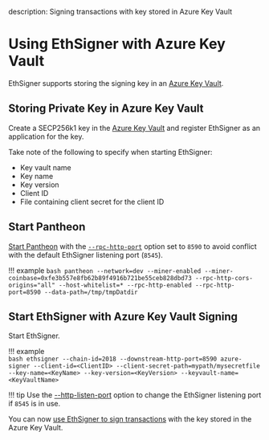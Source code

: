 description: Signing transactions with key stored in Azure Key Vault
<!--- END of page meta data -->

# Using EthSigner with Azure Key Vault 

EthSigner supports storing the signing key in an [Azure Key Vault](https://azure.microsoft.com/en-au/services/key-vault/). 

## Storing Private Key in Azure Key Vault 

Create a SECP256k1 key in the [Azure Key Vault](https://docs.microsoft.com/en-us/azure/key-vault/)
and register EthSigner as an application for the key. 

Take note of the following to specify when starting EthSigner: 

* Key vault name 
* Key name 
* Key version 
* Client ID 
* File containing client secret for the client ID 

## Start Pantheon 

[Start Pantheon](https://docs.pantheon.pegasys.tech/en/stable/Getting-Started/Starting-Pantheon/) with the 
[`--rpc-http-port`](https://docs.pantheon.pegasys.tech/en/stable/Reference/Pantheon-CLI-Syntax/#rpc-http-port)
option set to `8590` to avoid conflict with the default EthSigner listening port (`8545`). 

!!! example
    ```bash
    pantheon --network=dev --miner-enabled --miner-coinbase=0xfe3b557e8fb62b89f4916b721be55ceb828dbd73 --rpc-http-cors-origins="all" --host-whitelist=* --rpc-http-enabled --rpc-http-port=8590 --data-path=/tmp/tmpDatdir
    ```

## Start EthSigner with Azure Key Vault Signing 

Start EthSigner.

!!! example  
    ```bash
    ethsigner --chain-id=2018 --downstream-http-port=8590 azure-signer --client-id=<ClientID> --client-secret-path=mypath/mysecretfile --key-name=<KeyName> --key-version=<KeyVersion> --keyvault-name=<KeyVaultName>
    ```

!!! tip
    Use the [--http-listen-port](../../Reference/CLI/CLI-Syntax.md#http-listen-port) option to change the
    EthSigner listening port if `8545` is in use.  

You can now [use EthSigner to sign transactions](../Transactions/Make-Transactions.md) with the key stored in the Azure Key Vault.  

